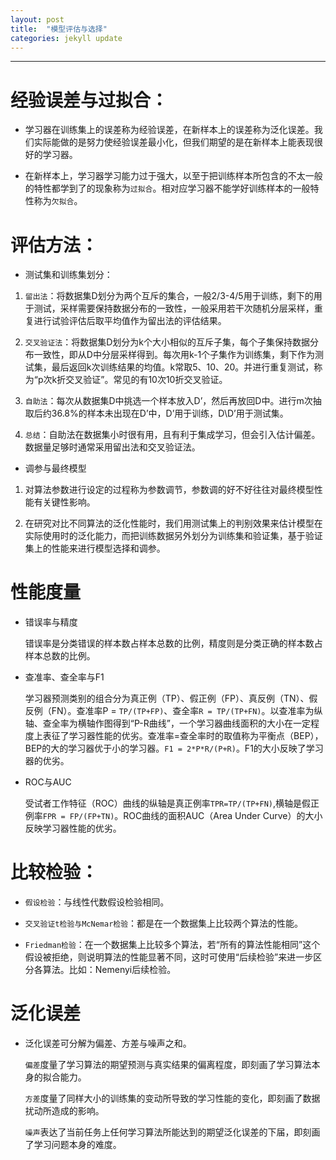 ```yaml
---
layout: post
title:  "模型评估与选择"
categories: jekyll update
---
```


_______________________________________________________________________________

# 经验误差与过拟合：

* 学习器在训练集上的误差称为经验误差，在新样本上的误差称为泛化误差。我们实际能做的是努力使经验误差最小化，但我们期望的是在新样本上能表现很好的学习器。
       
* 在新样本上，学习器学习能力过于强大，以至于把训练样本所包含的不太一般的特性都学到了的现象称为`过拟合`。相对应学习器不能学好训练样本的一般特性称为`欠拟合`。

# 评估方法：
* 测试集和训练集划分：

 1. `留出法`：将数据集D划分为两个互斥的集合，一般2/3-4/5用于训练，剩下的用于测试，采样需要保持数据分布的一致性，一般采用若干次随机分层采样，重复进行试验评估后取平均值作为留出法的评估结果。
       
 2. `交叉验证法`：将数据集D划分为k个大小相似的互斥子集，每个子集保持数据分布一致性，即从D中分层采样得到。每次用k-1个子集作为训练集，剩下作为测试集，最后返回k次训练结果的均值。k常取5、10、20。并进行重复测试，称为“p次k折交叉验证”。常见的有10次10折交叉验证。
      
 3. `自助法`：每次从数据集D中挑选一个样本放入D’，然后再放回D中。进行m次抽取后约36.8%的样本未出现在D’中，D’用于训练，D\D’用于测试集。
      
 4. `总结`：自助法在数据集小时很有用，且有利于集成学习，但会引入估计偏差。数据量足够时通常采用留出法和交叉验证法。

* 调参与最终模型

 1. 对算法参数进行设定的过程称为参数调节，参数调的好不好往往对最终模型性能有关键性影响。

 2. 在研究对比不同算法的泛化性能时，我们用测试集上的判别效果来估计模型在实际使用时的泛化能力，而把训练数据另外划分为训练集和验证集，基于验证集上的性能来进行模型选择和调参。

# 性能度量
* 错误率与精度

  错误率是分类错误的样本数占样本总数的比例，精度则是分类正确的样本数占样本总数的比例。

* 查准率、查全率与F1

  学习器预测类别的组合分为真正例（TP）、假正例（FP）、真反例（TN）、假反例（FN）。查准率P = `TP/(TP+FP)`、查全率`R = TP/(TP+FN)`。以查准率为纵轴、查全率为横轴作图得到“P-R曲线”，一个学习器曲线面积的大小在一定程度上表征了学习器性能的优劣。查准率=查全率时的取值称为平衡点（BEP），BEP的大的学习器优于小的学习器。`F1 = 2*P*R/(P+R)`。F1的大小反映了学习器的优劣。

* ROC与AUC

  受试者工作特征（ROC）曲线的纵轴是真正例率`TPR=TP/(TP+FN)`,横轴是假正例率`FPR = FP/(FP+TN)`。ROC曲线的面积AUC（Area Under Curve）的大小反映学习器性能的优劣。

# 比较检验：
* `假设检验`：与线性代数假设检验相同。

* `交叉验证t检验与McNemar检验`：都是在一个数据集上比较两个算法的性能。

* `Friedman检验`：在一个数据集上比较多个算法，若“所有的算法性能相同”这个假设被拒绝，则说明算法的性能显著不同，这时可使用“后续检验”来进一步区分各算法。比如：Nemenyi后续检验。

# 泛化误差

* 泛化误差可分解为偏差、方差与噪声之和。

  `偏差`度量了学习算法的期望预测与真实结果的偏离程度，即刻画了学习算法本身的拟合能力。

  `方差`度量了同样大小的训练集的变动所导致的学习性能的变化，即刻画了数据扰动所造成的影响。

  `噪声`表达了当前任务上任何学习算法所能达到的期望泛化误差的下届，即刻画了学习问题本身的难度。

